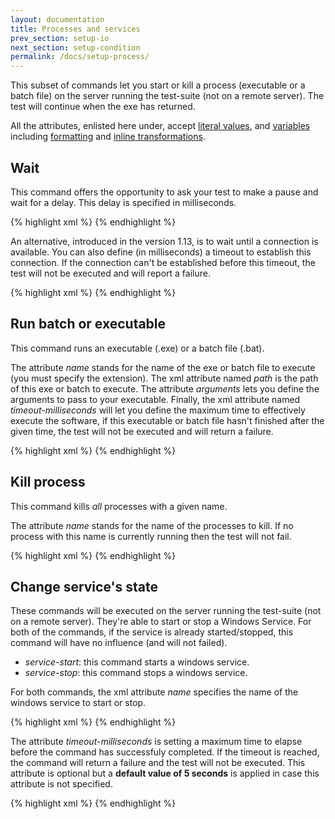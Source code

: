 ```yaml
---
layout: documentation
title: Processes and services
prev_section: setup-io
next_section: setup-condition
permalink: /docs/setup-process/
---
```

This subset of commands let you start or kill a process (executable or a batch file) on the server running the test-suite (not on a remote server). The test will continue when the exe has returned.

All the attributes, enlisted here under, accept [literal values](../primitive-scalar/#literal), and [variables](../primitive-scalar/#reference-to-a-variable) including [formatting](../primitive-scalar/#formatting) and [inline transformations](../primitive-scalar/#inline-transformations).

## Wait

This command offers the opportunity to ask your test to make a pause and wait for a delay. This delay is specified in milliseconds.

{% highlight xml %}
<setup>
  <wait
    milliseconds="1000"
  />
</setup>
{% endhighlight %}

An alternative, introduced in the version 1.13, is to wait until a connection is available. You can also define (in milliseconds) a timeout to establish this connection. If the connection can't be established before this timeout, the test will not be executed and will report a failure.

{% highlight xml %}
<setup>
   <wait-connection
      connection-string="@PowerBI"
      max-timeout="100000"
   />
</setup>
{% endhighlight %}

## Run batch or executable

This command runs an executable (.exe) or a batch file (.bat).

The attribute *name* stands for the name of the exe or batch file to execute (you must specify the extension). The xml attribute named *path* is the path of this exe or batch to execute. The attribute *arguments* lets you define the arguments to pass to your executable. Finally, the xml attribute named *timeout-milliseconds* will let you define the maximum time to effectively execute the software, if this executable or batch file hasn't finished after the given time, the test will not be executed and will return a failure.

{% highlight xml %}
<setup>
  <exe-run
    name="MySoft.exe"
    path="C:\Program Files\Tools\"
    arguments="-f -t -e"
    timeout-milliseconds="1000"
  />
</setup>
{% endhighlight %}

## Kill process

This command kills *all* processes with a given name.

The attribute *name* stands for the name of the processes to kill. If no process with this name is currently running then the test will not fail.

{% highlight xml %}
<setup>
  <exe-kill
    name="PBiDesktop"
  />
</setup>
{% endhighlight %}

## Change service's state

These commands will be executed on the server running the test-suite (not on a remote server). They're able to start or stop a Windows Service. For both of the commands, if the service is already started/stopped, this command will have no influence (and will not failed).

* *service-start*: this command starts a windows service.
* *service-stop*: this command stops a windows service.

For both commands, the xml attribute *name* specifies the name of the windows service to start or stop.

{% highlight xml %}
<setup>
	<service-start name="MyService"/>
</setup>
{% endhighlight %}

The attribute *timeout-milliseconds* is setting a maximum time to elapse before the command has successfuly completed. If the timeout is reached, the command will return a failure and the test will not be executed. This attribute is optional but a **default value of 5 seconds** is applied in case this attribute is not specified.

{% highlight xml %}
<cleanup>
	<service-stop name="MyService" timeout-milliseconds="15000"/>
</cleanup>
{% endhighlight %}